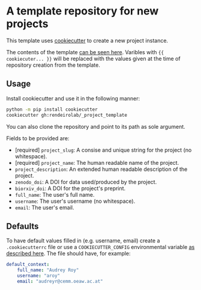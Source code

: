 # A template repository for new projects

This template uses [cookiecutter](https://github.com/cookiecutter/cookiecutter) to create a new project instance.

The contents of the template <a href="{{ cookiecutter.project_slug }}">can be seen here</a>. Varibles with `{{ cookiecuter... }}` will be replaced with the values given at the time of repository creation from the template.

## Usage
Install cookiecutter and use it in the following manner:
```bash
python -m pip install cookiecutter
cookiecutter gh:rendeirolab/_project_template
```
You can also clone the repository and point to its path as sole argument.

Fields to be provided are:
- [required] `project_slug`: A consise and unique string for the project (no whitespace).
- [required] `project_name`: The human readable name of the project.
- `project_description`: An extended human readable description of the project.
- `zenodo_doi`: A DOI for data used/produced by the project.
- `biorxiv_doi`:  A DOI for the project's preprint.
- `full_name`: The user's full name.
- `username`:  The user's username (no whitespace).
- `email`: The user's email.

## Defaults
To have default values filled in (e.g. username, email) create a `.cookiecutterrc` file or use a `COOKIECUTTER_CONFIG` environmental variable [as described here](https://cookiecutter.readthedocs.io/en/stable/advanced/user_config.html).
The file should have, for example:
```yaml
default_context:
    full_name: "Audrey Roy"
    username: "aroy"
    email: "audreyr@cemm.oeaw.ac.at"
```
